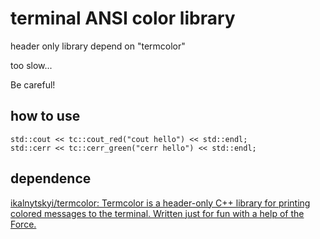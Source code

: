 # terminal ANSI color library

header only library depend on "termcolor"

too slow...

Be careful!

## how to use
```
std::cout << tc::cout_red("cout hello") << std::endl;
std::cerr << tc::cerr_green("cerr hello") << std::endl;
```

## dependence
[ikalnytskyi/termcolor: Termcolor is a header-only C++ library for printing colored messages to the terminal. Written just for fun with a help of the Force.]( https://github.com/ikalnytskyi/termcolor )

